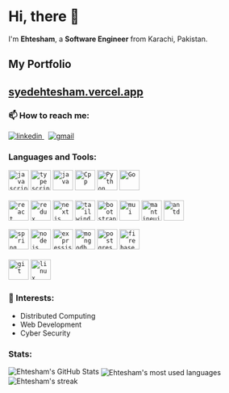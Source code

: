 # Hi, there 👋
I'm **Ehtesham**, a **Software Engineer** from Karachi, Pakistan.

<h2>My Portfolio</h2>
<h2><a href="https://syedehtesham.vercel.app/">syedehtesham.vercel.app</a></h2>

### 📫 How to reach me:

<a href="https://www.linkedin.com/in/syed-ehtesham/" target="_blank" rel="nofollow noopener noreferrer">
  <img alt="linkedin" src="https://img.shields.io/badge/linkedin-%230077B5.svg?&style=for-the-badge&logo=linkedIn&logoColor=white"/>
</a> &nbsp;
<a href="mailto:s.ehtesham.n@gmail.com" target="_blank" rel="nofollow noopener noreferrer">
  <img alt="gmail" src="https://img.shields.io/badge/gmail-%23D14836.svg?&style=for-the-badge&logo=Gmail&logoColor=white"/>
</a>

<br>

### Languages and Tools:

<code><img width="40px" height="40px" src="https://skills.thijs.gg/icons?i=javascript" alt="javascript"/></code>
<code><img width="40px" height="40px" src="https://skills.thijs.gg/icons?i=typescript" alt="typescript"/></code>
<code><img width="40px" height="40px" src="https://skills.thijs.gg/icons?i=java" alt="java"/></code>
<code><img width="40px" height="40px" src="https://skills.thijs.gg/icons?i=cpp" alt="Cpp"/></code>
<code><img width="40px" height="40px" src="https://skills.thijs.gg/icons?i=python" alt="Python"/></code>
<code><img width="40px" height="40px" src="https://skills.thijs.gg/icons?i=go" alt="Go"/></code>
<br>
<br>
<code><img width="40px" height="40px" src="https://skills.thijs.gg/icons?i=react" alt="react"/></code>
<code><img width="40px" height="40px" src="https://skills.thijs.gg/icons?i=redux" alt="redux"/></code>
<code><img width="40px" height="40px" src="https://skills.thijs.gg/icons?i=nextjs" alt="nextjs"/></code>
<code><img width="40px" height="40px" src="https://skills.thijs.gg/icons?i=tailwind" alt="tailwind"/></code>
<code><img width="40px" height="40px" src="https://user-images.githubusercontent.com/72091404/205143845-de04f781-8bd9-40b5-89a7-7d1c98e450f9.png" alt="bootstrap"/></code>
<code><img width="40px" height="40px" src="https://skills.thijs.gg/icons?i=materialui" alt="mui"/></code>
<code><img width="40px" height="40px" src="https://user-images.githubusercontent.com/72091404/205141843-5a15fadd-130e-4c5c-a994-4f240c8c393e.png" alt="mantineui"/></code>
<code><img width="40px" height="40px" src="https://avatars.githubusercontent.com/u/12101536?s=200&v=4" alt="antd"/></code>
<!-- <code><img width="30px" height="30px" src="https://avatars.githubusercontent.com/u/10566080?s=200&v=4" alt="socket.io"/></code>
 <code><img width="30px" height="30px" src="https://avatars.githubusercontent.com/u/17189275?s=200&v=4" alt="apollo"/></code>
<code><img width="30px" height="30px" src="https://raw.githubusercontent.com/github/explore/e94815998e4e0713912fed477a1f346ec04c3da2/topics/graphql/graphql.png" alt="graphql"/></code>
<code><img width="30px" height="30px" src="https://raw.githubusercontent.com/github/explore/80688e429a7d4ef2fca1e82350fe8e3517d3494d/topics/firebase/firebase.png" alt="firebase"/></code> -->
<code><img width="40px" height="40px" src="https://skills.thijs.gg/icons?i=spring" alt="spring"/></code>
<code><img width="40px" height="40px" src="https://skills.thijs.gg/icons?i=nodejs" alt="nodejs"/></code>
<code><img width="40px" height="40px" src="https://skills.thijs.gg/icons?i=express" alt="expressjs"/></code>
<code><img width="40px" height="40px" src="https://skills.thijs.gg/icons?i=mongodb" alt="mongodb"/></code>
<code><img width="40px" height="40px" src="https://skills.thijs.gg/icons?i=postgres" alt="postgres"/></code>
<code><img width="40px" height="40px" src="https://skills.thijs.gg/icons?i=firebase" alt="firebase"/></code>
<br>
<br>
<code><img width="40px" height="40px" src="https://skills.thijs.gg/icons?i=git" alt="git"/></code>
<code><img width="40px" height="40px" src="https://skills.thijs.gg/icons?i=linux" alt="linux"/></code>
 

<!-- <code><img width="30px" height="30px" src="https://raw.githubusercontent.com/github/explore/80688e429a7d4ef2fca1e82350fe8e3517d3494d/topics/sql/sql.png" alt="sql"/></code>
<code><img width="30px" height="30px" src="https://avatars.githubusercontent.com/u/17219288?s=200&v=4" alt="prisma"/></code>
<code><img width="30px" height="30px" src="https://avatars.githubusercontent.com/u/20165699?s=200&v=4" alt="typeorm"/></code>
<code><img width="30px" height="30px" src="https://raw.githubusercontent.com/github/explore/fbceb94436312b6dacde68d122a5b9c7d11f9524/topics/aws/aws.png" alt="aws"/></code>
<code><img width="30px" height="30px" src="https://raw.githubusercontent.com/github/explore/08e8077e6cd7375c007c6fd6ac8cced5d7738494/topics/google-cloud/google-cloud.png" alt="google cloud"/></code> -->


### 🌱 Interests:
- Distributed Computing
- Web Development
- Cyber Security


### Stats:
  
<img src="https://github-readme-stats.vercel.app/api?username=ehtesham0337&show_icons=true&hide_border=false&count_private=true&include_all_commits=true&theme=github_dark&count_private=true" alt="Ehtesham's GitHub Stats">
<img align="center" alt="Ehtesham's most used languages" src="https://github-readme-stats.vercel.app/api/top-langs/?username=ehtesham0337&layout=compact&langs_count=9&theme=github_dark&count_private=true&exclude_repo=Optifine-Mod-Coder-Pack-1.16.1,Projects"/>
<img src="https://github-readme-streak-stats.herokuapp.com?user=ehtesham0337&theme=github-dark-blue&count_private=true&date_format=M%20j%5B%2C%20Y%5D" alt="Ehtesham's streak")





